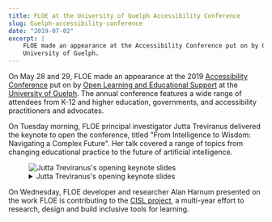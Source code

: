 ```yaml
---
title: FLOE at the University of Guelph Accessibility Conference
slug: Guelph-accessibility-conference
date: "2019-07-02"
excerpt: |
    FLOE made an appearance at the Accessibility Conference put on by Open Learning and Educational Support at the
    University of Guelph.
---
```


On <time datetime="2019-05-28">May 28</time> and <time datetime="2019-05-29">29</time>, FLOE made an appearance at the
<time datetime="2019">2019</time> [Accessibility Conference](https://opened.uoguelph.ca/accessibility-conference) put on
by [Open Learning and Educational Support](https://opened.uoguelph.ca/) at the
[University of Guelph](https://opened.uoguelph.ca/). The annual conference features a wide range of attendees from K-12
and higher education, governments, and accessibility practitioners and advocates.

On <time datetime="2019-05-28">Tuesday</time> morning, FLOE principal investigator Jutta Treviranus delivered the
keynote to open the conference, titled "From Intelligence to Wisdom: Navigating a Complex Future". Her talk covered a
range of topics from changing educational practice to the future of artificial intelligence.

<figure>
    <img
        src="/assets/media/guelph-2019-jt.png"
        alt="Jutta Treviranus's opening keynote slides"
        aria-details="det1"
    >
    <figcaption>
        <details id="det1">
            <summary>
                Jutta Treviranus's opening keynote slides
            </summary>
            <p>
                Photograph from a distance of Jutta Treviranus delivering a keynote.
            </p>
        </details>
    </figcaption>
</figure>

On <time datetime="2019-05-29">Wednesday</time>, FLOE developer and researcher Alan Harnum presented on the work FLOE is
contributing to the [CISL project](/news/2019-02-07-cisl-site-and-demo/), a multi-year effort to research, design and
build inclusive tools for learning.
